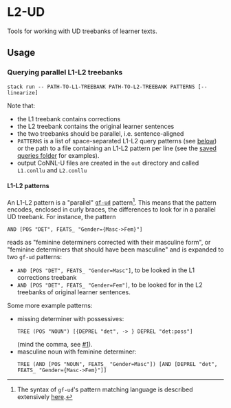 # L2-UD
Tools for working with UD treebanks of learner texts.

## Usage

### Querying parallel L1-L2 treebanks
```
stack run -- PATH-TO-L1-TREEBANK PATH-TO-L2-TREEBANK PATTERNS [--linearize]
```

Note that:

- the L1 treebank contains corrections
- the L2 treebank contains the original learner sentences
- the two treebanks should be parallel, i.e. sentence-aligned
- `PATTERNS` is a list of space-separated L1-L2 query patterns (see [below](#l1-l2-patterns)) or the path to a file containing an L1-L2 pattern per line (see the [saved queries folder](queries) for examples).
- output CoNNL-U files are created in the `out` directory and called `L1.conllu` and `L2.conllu`

#### L1-L2 patterns
An L1-L2 pattern is a "parallel" [`gf-ud`](https://github.com/GrammaticalFramework/gf-ud) pattern[^1].
This means that the pattern encodes, enclosed in curly braces, the differences to look for in a parallel UD treebank. For instance, the pattern

```
AND [POS "DET", FEATS_ "Gender={Masc->Fem}"]
```

reads as "feminine determiners corrected with their masculine form", or "feminine determiners that should have been masculine" and is expanded to two `gf-ud` patterns:

- `AND [POS "DET", FEATS_ "Gender=Masc"]`, to be looked in the L1 corrections treebank
- `AND [POS "DET", FEATS_ "Gender=Fem"]`, to be looked for in the L2 treebanks of original learner sentences.

Some more example patterns:

- missing determiner with possessives:
  ```
  TREE (POS "NOUN") [{DEPREL "det", -> } DEPREL "det:poss"]
  ``` 
  (mind the comma, see [#1](https://github.com/harisont/L2-UD/issues/1)).
- masculine noun with feminine determiner:
  ```
  TREE (AND [POS "NOUN", FEATS_ "Gender=Masc"]) [AND [DEPREL "det", FEATS_ "Gender={Masc->Fem}"]]
  ```

[^1]: The syntax of `gf-ud`'s pattern matching language is described extensively [here](https://github.com/GrammaticalFramework/gf-ud/blob/master/doc/patterns.md).